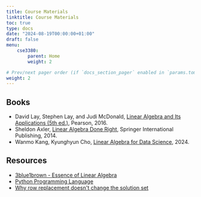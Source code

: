 ```yaml
---
title: Course Materials
linktitle: Course Materials
toc: true
type: docs
date: "2024-08-19T00:00:00+01:00"
draft: false
menu:
    cse3380:
        parent: Home
        weight: 2

# Prev/next pager order (if `docs_section_pager` enabled in `params.toml`)
weight: 2
---
```


## Books

- David Lay, Stephen Lay, and Judi McDonald, [Linear Algebra and Its Applications (5th ed.)](https://www.google.com/books/edition/Linear_Algebra_and_Its_Applications/CeL5rQEACAAJ?hl=en), Pearson, 2016.
- Sheldon Axler, [Linear Algebra Done Right](https://www.google.com/books/edition/Linear_Algebra_Done_Right/5qYxBQAAQBAJ?hl=en&gbpv=1&dq=Linear+Algebra+Done+Right&printsec=frontcover), Springer International Publishing, 2014.
- Wanmo Kang, Kyunghyun Cho, [Linear Algebra for Data Science](https://kyunghyuncho.me/linear-algebra-for-data-science/), 2024.

## Resources

- [3blue1brown - Essence of Linear Algebra](https://youtu.be/fNk_zzaMoSs)
- [Python Programming Language](https://www.python.org/)
- [Why row replacement doesn't change the solution set](https://www.math.utah.edu/~schwede/MichiganClasses/math217/RowReplacementIsOk.pdf)